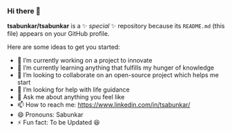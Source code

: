 ### Hi there 👋

**tsabunkar/tsabunkar** is a ✨ _special_ ✨ repository because its `README.md` (this file) appears on your GitHub profile.

Here are some ideas to get you started:

- 🔭 I’m currently working on a project to innovate
- 🌱 I’m currently learning anything that fulfills my hunger of knowledge
- 👯 I’m looking to collaborate on an open-source project which helps me start
- 🤔 I’m looking for help with life guidance
- 💬 Ask me about anything you feel like
- 📫 How to reach me: https://www.linkedin.com/in/tsabunkar/
- 😄 Pronouns: Sabunkar
- ⚡ Fun fact: To be Updated 😆

